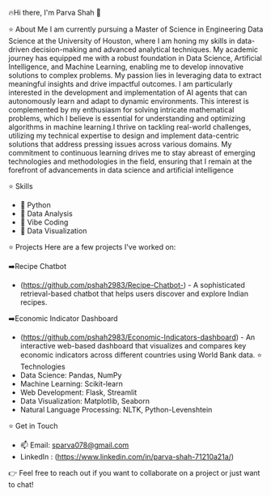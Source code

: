  
🔥Hi there, I'm Parva Shah 👋

⭐ About Me
I am currently pursuing a Master of Science in Engineering Data Science at the University of Houston, 
where I am honing my skills in data-driven decision-making and advanced analytical techniques. My academic 
journey has equipped me with a robust foundation in Data Science, Artificial Intelligence, and Machine Learning, 
enabling me to develop innovative solutions to complex problems.
My passion lies in leveraging data to extract 
meaningful insights and drive impactful outcomes. I am particularly interested in the development and implementation
of AI agents that can autonomously learn and adapt to dynamic environments. This interest is complemented by my 
enthusiasm for solving intricate mathematical problems, which I believe is essential for understanding and optimizing 
algorithms in machine learning.I thrive on tackling real-world challenges, utilizing my technical expertise to design
and implement data-centric solutions that address pressing issues across various domains.
My commitment to continuous learning drives me to stay abreast of emerging technologies and methodologies
in the field, ensuring that I remain at the forefront of advancements in data science and artificial intelligence

⭐ Skills
- 🌟 Python
- 🌟 Data Analysis
- 🌟 Vibe Coding
- 🌟 Data Visualization

⭐ Projects
Here are a few projects I've worked on:

➡️Recipe Chatbot
- (https://github.com/pshah2983/Recipe-Chatbot-) - A sophisticated retrieval-based chatbot that helps users discover and explore Indian recipes.
  
➡️Economic Indicator Dashboard
- (https://github.com/pshah2983/Economic-Indicators-dashboard) - An interactive web-based dashboard that visualizes and compares key economic indicators across different countries using World Bank data.
⭐ Technologies
- Data Science: Pandas, NumPy
- Machine Learning: Scikit-learn
- Web Development: Flask, Streamlit
- Data Visualization: Matplotlib, Seaborn
- Natural Language Processing: NLTK, Python-Levenshtein

⭐ Get in Touch
- 📫 Email: sparva078@gmail.com
- LinkedIn : (https://www.linkedin.com/in/parva-shah-71210a21a/)

👉 Feel free to reach out if you want to collaborate on a project or just want to chat!

